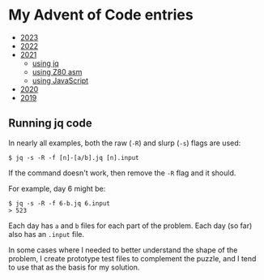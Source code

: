 # My Advent of Code entries

- [2023](https://github.com/remy/advent-of-code-solved/tree/master/2023/)
- [2022](https://github.com/remy/advent-of-code-solved/tree/master/2022/)
- [2021](https://github.com/remy/advent-of-code-solved/tree/master/2021/)
  - [using jq](https://github.com/remy/advent-of-code-solved/tree/master/2021/jq)
  - [using Z80 asm](https://github.com/remy/advent-of-code-solved/tree/master/2021/z80)
  - [using JavaScript](https://github.com/remy/advent-of-code-solved/tree/master/2021/js)
- [2020](https://github.com/remy/advent-of-code-solved/tree/master/2020)
- [2019](https://github.com/remy/advent-of-code-solved/tree/master/2019)


## Running jq code

In nearly all examples, both the raw (`-R`) and slurp (`-s`) flags are used:

```
$ jq -s -R -f [n]-[a/b].jq [n].input
```

If the command doesn't work, then remove the `-R` flag and it should.

For example, day 6 might be:

```
$ jq -s -R -f 6-b.jq 6.input
> 523
```

Each day has `a` and `b` files for each part of the problem. Each day (so far) also has an `.input` file.

In some cases where I needed to better understand the shape of the problem, I create prototype test files to complement the puzzle, and I tend to use that as the basis for my solution.
